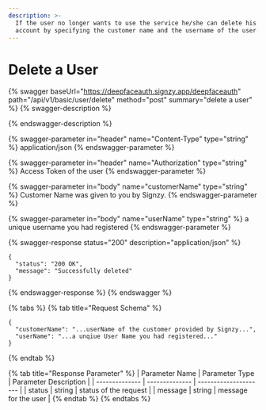 ```yaml
---
description: >-
  If the user no longer wants to use the service he/she can delete his access
  account by specifying the customer name and the username of the user.
---
```


# Delete a User

{% swagger baseUrl="https://deepfaceauth.signzy.app/deepfaceauth" path="/api/v1/basic/user/delete" method="post" summary="delete a user" %}
{% swagger-description %}

{% endswagger-description %}

{% swagger-parameter in="header" name="Content-Type" type="string" %}
application/json
{% endswagger-parameter %}

{% swagger-parameter in="header" name="Authorization" type="string" %}
Access Token of the user
{% endswagger-parameter %}

{% swagger-parameter in="body" name="customerName" type="string" %}
Customer Name was given to you by Signzy.
{% endswagger-parameter %}

{% swagger-parameter in="body" name="userName" type="string" %}
a unique username you had registered
{% endswagger-parameter %}

{% swagger-response status="200" description="application/json" %}
```
{
  "status": "200 OK",
  "message": "Successfully deleted"
}
```
{% endswagger-response %}
{% endswagger %}

{% tabs %}
{% tab title="Request Schema" %}
```
{
  "customerName": "...userName of the customer provided by Signzy...",
  "userName": "...a unqiue User Name you had registered..."
}
```
{% endtab %}

{% tab title="Response Parameter" %}
| Parameter Name | Parameter Type | Parameter Description |
| -------------- | -------------- | --------------------- |
| status         | string         | status of the request |
| message        | string         | message for the user  |
{% endtab %}
{% endtabs %}

